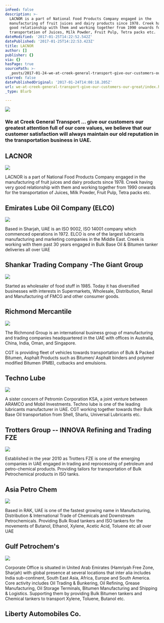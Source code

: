 ```yaml
---
inFeed: false
description: >-
  LACNOR is a part of National Food Products Company engaged in the
  manufacturing of fruit juices and dairy products since 1978. Creek having very
  good relationship with them and working together from 1990 onwards for the
  transportation of Juices, Milk Powder, Fruit Pulp, Tetra packs etc.
dateModified: '2017-01-25T14:22:52.542Z'
datePublished: '2017-01-25T14:22:53.423Z'
title: LACNOR
author: []
publisher: {}
via: {}
hasPage: true
sourcePath: >-
  _posts/2017-01-24-we-at-creek-general-transport-give-our-customers-our-great.md
starred: false
datePublishedOriginal: '2017-01-24T14:08:18.205Z'
url: we-at-creek-general-transport-give-our-customers-our-great/index.html
_type: Blurb

---
```

![](https://the-grid-user-content.s3-us-west-2.amazonaws.com/7171a092-9368-44f1-8630-82613e306ac5.jpg)

### We at Creek General Transport ... give our customers our greatest attention full of our core values, we believe that our customer satisfaction will always maintain our old reputation in the transportation business in UAE.

## LACNOR
![](https://the-grid-user-content.s3-us-west-2.amazonaws.com/065f0bf8-9366-4db7-9dba-073de43654ae.png)

LACNOR is a part of National Food Products Company engaged in the manufacturing of fruit juices and dairy products since 1978\. Creek having very good relationship with them and working together from 1990 onwards for the transportation of Juices, Milk Powder, Fruit Pulp, Tetra packs etc.

## Emirates Lube Oil Company (ELCO)
![](https://the-grid-user-content.s3-us-west-2.amazonaws.com/f4dea731-d6c2-4b82-a281-34d3412fb38c.png)

Based in Sharjah, UAE is an ISO 9002, ISO 14001 company which commenced operations in 1972\. ELCO is one of the largest lubricants manufacturing and marketing companies in the Middle East. Creek is working with them past 30 years engaged in Bulk Base Oil & Bitumen tanker deliveries all over UAE

## Shankar Trading Company -The Giant Group
![ ](https://the-grid-user-content.s3-us-west-2.amazonaws.com/4fd73a6b-e2cd-454a-a9c0-e3f475f152f9.png)

Started as wholesaler of food stuff in 1985\. Today it has diversified businesses with interests in Supermarkets, Wholesale, Distribution, Retail and Manufacturing of FMCG and other consumer goods.

## Richmond Mercantile
![
](https://the-grid-user-content.s3-us-west-2.amazonaws.com/a5fc02a7-4c84-4de6-ae66-424056a4c8e9.png)

The Richmond Group is an international business group of manufacturing and trading companies headquartered in the UAE with offices in Australia, China, India, Oman, and Singapore.

CGT is providing fleet of vehicles towards transportation of Bulk & Packed Bitumen, Asphalt Products such as Bitumen/ Asphalt binders and polymer modified Bitumen (PMB), cutbacks and emulsions.

## Techno Lube
![](https://the-grid-user-content.s3-us-west-2.amazonaws.com/190af234-a4e6-4c63-b554-66bebffa3c76.png)

A sister concern of Petromin Corporation KSA, a joint venture between ARAMCO and Mobil Investments. Techno lube is one of the leading lubricants manufacturer in UAE. CGT working together towards their Bulk Base Oil transportation from Shell, Sharlu, Universal Lubricants etc.

## Trotters Group -- INNOVA Refining and Trading FZE
![](https://the-grid-user-content.s3-us-west-2.amazonaws.com/67a6cf56-1963-4eb7-a9ab-5b46b929f902.png)

Established in the year 2010 as Trotters FZE is one of the emerging companies in UAE engaged in trading and reprocessing of petroleum and petro-chemical products. Providing tailors for transportation of Bulk Petrochemical products in ISO tanks.

## Asia Petro Chem
![](https://the-grid-user-content.s3-us-west-2.amazonaws.com/ca2ba48e-da12-4a6b-8923-62fb44c95375.png)

Based in RAK, UAE is one of the fastest growing name in Manufacturing, Distribution & International Trade of Chemicals and Downstream Petrochemicals. Providing Bulk Road tankers and ISO tankers for the movements of Butanol, Ethanol, Xylene, Acetic Acid, Toluene etc all over UAE

## Gulf Petrochem's
![](https://the-grid-user-content.s3-us-west-2.amazonaws.com/0ae3451e-0cb2-42df-b216-40d46fde04b8.png)

Corporate Office is situated in United Arab Emirates (Hamriyah Free Zone, Sharjah) with global presence at several locations that inter alia includes India sub-continent, South East Asia, Africa, Europe and South America. Core activity includes Oil Trading & Bunkering, Oil Refining, Grease Manufacturing, Oil Storage Terminals, Bitumen Manufacturing and Shipping & Logistics. Supporting them by providing Bulk Bitumen tankers and Chemical tankers to transport Xylene, Toluene, Butanol etc.

## Liberty Automobiles Co.